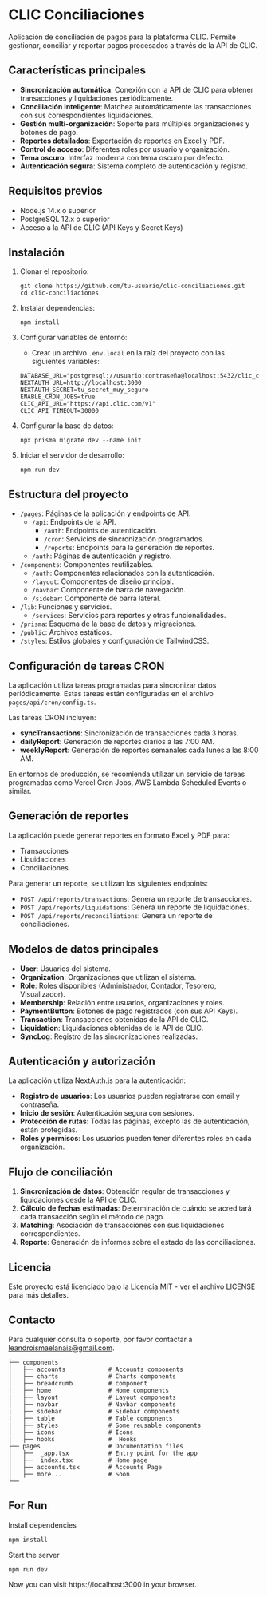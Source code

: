 # CLIC Conciliaciones

Aplicación de conciliación de pagos para la plataforma CLIC. Permite gestionar, conciliar y reportar pagos procesados a través de la API de CLIC.

## Características principales

- **Sincronización automática**: Conexión con la API de CLIC para obtener transacciones y liquidaciones periódicamente.
- **Conciliación inteligente**: Matchea automáticamente las transacciones con sus correspondientes liquidaciones.
- **Gestión multi-organización**: Soporte para múltiples organizaciones y botones de pago.
- **Reportes detallados**: Exportación de reportes en Excel y PDF.
- **Control de acceso**: Diferentes roles por usuario y organización.
- **Tema oscuro**: Interfaz moderna con tema oscuro por defecto.
- **Autenticación segura**: Sistema completo de autenticación y registro.

## Requisitos previos

- Node.js 14.x o superior
- PostgreSQL 12.x o superior
- Acceso a la API de CLIC (API Keys y Secret Keys)

## Instalación

1. Clonar el repositorio:
   ```
   git clone https://github.com/tu-usuario/clic-conciliaciones.git
   cd clic-conciliaciones
   ```

2. Instalar dependencias:
   ```
   npm install
   ```

3. Configurar variables de entorno:
   - Crear un archivo `.env.local` en la raíz del proyecto con las siguientes variables:
   ```
   DATABASE_URL="postgresql://usuario:contraseña@localhost:5432/clic_conciliaciones"
   NEXTAUTH_URL=http://localhost:3000
   NEXTAUTH_SECRET=tu_secret_muy_seguro
   ENABLE_CRON_JOBS=true
   CLIC_API_URL="https://api.clic.com/v1"
   CLIC_API_TIMEOUT=30000
   ```

4. Configurar la base de datos:
   ```
   npx prisma migrate dev --name init
   ```

5. Iniciar el servidor de desarrollo:
   ```
   npm run dev
   ```

## Estructura del proyecto

- `/pages`: Páginas de la aplicación y endpoints de API.
  - `/api`: Endpoints de la API.
    - `/auth`: Endpoints de autenticación.
    - `/cron`: Servicios de sincronización programados.
    - `/reports`: Endpoints para la generación de reportes.
  - `/auth`: Páginas de autenticación y registro.
- `/components`: Componentes reutilizables.
  - `/auth`: Componentes relacionados con la autenticación.
  - `/layout`: Componentes de diseño principal.
  - `/navbar`: Componente de barra de navegación.
  - `/sidebar`: Componente de barra lateral.
- `/lib`: Funciones y servicios.
  - `/services`: Servicios para reportes y otras funcionalidades.
- `/prisma`: Esquema de la base de datos y migraciones.
- `/public`: Archivos estáticos.
- `/styles`: Estilos globales y configuración de TailwindCSS.

## Configuración de tareas CRON

La aplicación utiliza tareas programadas para sincronizar datos periódicamente. Estas tareas están configuradas en el archivo `pages/api/cron/config.ts`.

Las tareas CRON incluyen:
- **syncTransactions**: Sincronización de transacciones cada 3 horas.
- **dailyReport**: Generación de reportes diarios a las 7:00 AM.
- **weeklyReport**: Generación de reportes semanales cada lunes a las 8:00 AM.

En entornos de producción, se recomienda utilizar un servicio de tareas programadas como Vercel Cron Jobs, AWS Lambda Scheduled Events o similar.

## Generación de reportes

La aplicación puede generar reportes en formato Excel y PDF para:
- Transacciones
- Liquidaciones
- Conciliaciones

Para generar un reporte, se utilizan los siguientes endpoints:
- `POST /api/reports/transactions`: Genera un reporte de transacciones.
- `POST /api/reports/liquidations`: Genera un reporte de liquidaciones.
- `POST /api/reports/reconciliations`: Genera un reporte de conciliaciones.

## Modelos de datos principales

- **User**: Usuarios del sistema.
- **Organization**: Organizaciones que utilizan el sistema.
- **Role**: Roles disponibles (Administrador, Contador, Tesorero, Visualizador).
- **Membership**: Relación entre usuarios, organizaciones y roles.
- **PaymentButton**: Botones de pago registrados (con sus API Keys).
- **Transaction**: Transacciones obtenidas de la API de CLIC.
- **Liquidation**: Liquidaciones obtenidas de la API de CLIC.
- **SyncLog**: Registro de las sincronizaciones realizadas.

## Autenticación y autorización

La aplicación utiliza NextAuth.js para la autenticación:
- **Registro de usuarios**: Los usuarios pueden registrarse con email y contraseña.
- **Inicio de sesión**: Autenticación segura con sesiones.
- **Protección de rutas**: Todas las páginas, excepto las de autenticación, están protegidas.
- **Roles y permisos**: Los usuarios pueden tener diferentes roles en cada organización.

## Flujo de conciliación

1. **Sincronización de datos**: Obtención regular de transacciones y liquidaciones desde la API de CLIC.
2. **Cálculo de fechas estimadas**: Determinación de cuándo se acreditará cada transacción según el método de pago.
3. **Matching**: Asociación de transacciones con sus liquidaciones correspondientes.
4. **Reporte**: Generación de informes sobre el estado de las conciliaciones.

## Licencia

Este proyecto está licenciado bajo la Licencia MIT - ver el archivo LICENSE para más detalles.

## Contacto

Para cualquier consulta o soporte, por favor contactar a [leandroismaelanais@gmail.com](mailto:leandroismaelanais@gmail.com).

```
├── components
│   ├── accounts            # Accounts components
│   ├── charts              # Charts components
│   ├── breadcrumb          # component
|   ├── home                # Home components
|   ├── layout              # Layout components
|   ├── navbar              # Navbar components
|   ├── sidebar             # Sidebar components
|   ├── table               # Table components
|   ├── styles              # Some reusable components
|   ├── icons               # Icons
|   ├── hooks               #  Hooks
├── pages                   # Documentation files 
│   ├──  _app.tsx           # Entry point for the app
│   ├──  index.tsx          # Home page
│   ├── accounts.tsx        # Accounts Page
│   ├── more...             # Soon
└──

```
## For Run

Install dependencies

    
```bash
npm install
```

Start the server

    
        
```bash
npm run dev
```

Now you can visit https://localhost:3000 in your browser.
